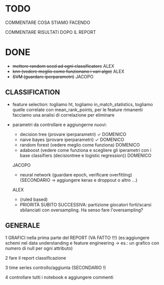 # TODO

COMMENTARE COSA STIAMO FACENDO

COMMENTARE RISULTATI DOPO IL REPORT

# DONE

- ~~mettere random seed ad ogni classificatore~~ ALEX
- ~~knn (vedere meglio come funzionano i vari algo)~~ ALEX
- ~~SVM (guardare iperparametri)~~ JACOPO

## CLASSIFICATION

- feature selection:
  togliamo ht, togliamo in_match_statistics, togliamo quelle correlate con mean_rank_points,
  per le feature rimanenti facciamo una analisi di correlazione per eliminare

- parametri da controllare e aggiungerne nuovi:

  - decision tree (provare iperparametri) ✓ DOMENICO
  - naive bayes (provare iperparametri) ✓ DOMENICO
  - random forest (vedere meglio come funziona) DOMENICO
  - adaboost (vedere come funziona e scegliere gli iperametri con i base classifiers (decisiontree e logistic regression)) DOMENICO

  JACOPO

  - neural network (guardare epoch, verificare overfitting) (SECONDARIO -> aggiungere keras e droppout o altro ...)

  ALEX

  - (ruled based)
  - PRIORITÀ SUBITO SUCCESSIVA: partizione giocatori forti/scarsi sbilanciati con oversampling. Ha senso fare l'oversampling?

## GENERALE

1 GRAFICI nella prima parte del REPORT (VA FATTO !!!)
(es:aggiungere schemi nel data understanding e feature engineering -> es.: un grafico con numero di null per ogni attributo)

2 fare il report classificazione

3 time series controllo/aggiunta (SECONDARIO !)

4 controllare tutti i notebook e aggiungere commenti
